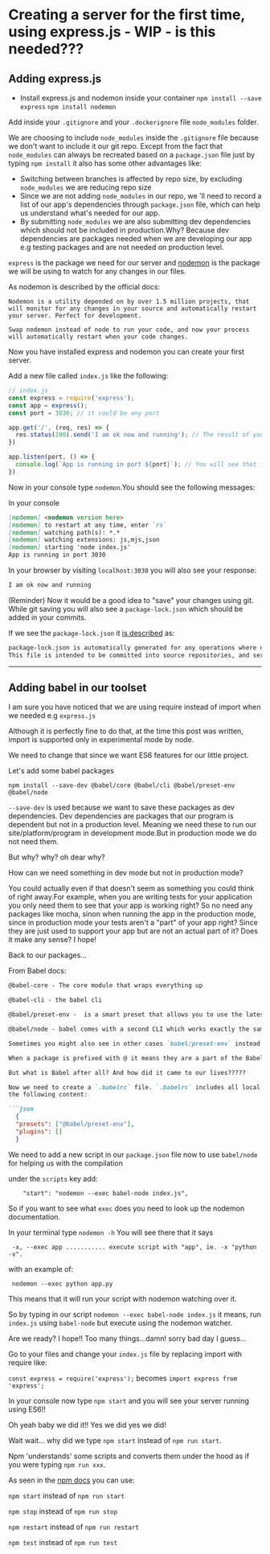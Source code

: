 # Creating a server for the first time, using express.js - WIP - is this needed???

## Adding express.js


- Install express.js and nodemon inside your container
`npm install --save express`
`npm install nodemon`

Add inside your `.gitignore` and your `.dockerignore` file `node_modules` folder.

We are choosing to include `node_modules` inside the `.gitignore` file because we don't want to include it our git repo.
Except from the fact that `node_modules` can always be recreated based on a `package.json` file just by typing `npm install` it also
has some other advantages like:
- Switching between branches is affected by repo size, by excluding `node_modules` we are reducing repo size
- Since we are not adding `node_modules` in our repo, we 'll need to record a list of our app's dependencies through `package.json` file, which can
  help us understand what's needed for our app.
- By submitting `node_modules` we are also submitting dev dependencies which should not be included in production.Why?
  Because dev dependencies are packages needed when we are developing our app e.g testing packages and are not needed on production level.


`express` is the package we need for our server and [nodemon](https://nodemon.io/)
is the package we will be using to watch for any changes in our files.

As nodemon is described by the official docs:  

```
Nodemon is a utility depended on by over 1.5 million projects, that will monitor for any changes in your source and automatically restart your server. Perfect for development.

Swap nodemon instead of node to run your code, and now your process will automatically restart when your code changes.
```

Now you have installed express and nodemon you can create your first server.

Add a new file called `index.js` like the following:

```javascript
// index.js
const express = require('express');
const app = express();
const port = 3030; // it could be any port

app.get('/', (req, res) => {
  res.status(200).send('I am ok now and running'); // The result of your server when you visit localhost:3030
})

app.listen(port, () => {
  console.log(`App is running in port ${port}`); // You will see that in your console
})

```

Now in your console type `nodemon`.You should see the following messages:

In your console
```markdown
[nodemon] <nodemon version here>
[nodemon] to restart at any time, enter `rs`
[nodemon] watching path(s): *.*
[nodemon] watching extensions: js,mjs,json
[nodemon] starting 'node index.js'
App is running in port 3030

```
In your browser by visiting `localhost:3030` you will also see your response:

```html
I am ok now and running
```

(Reminder) Now it would be a good idea to "save" your changes using git.
While git saving you will also see a `package-lock.json` which should be added in your commits.

If we see the `package-lock.json` it [is described](https://docs.npmjs.com/cli/v7/configuring-npm/package-lock-json) as:
```markdown
package-lock.json is automatically generated for any operations where npm modifies either the node_modules tree, or package.json. It describes the exact tree that was generated, such that subsequent installs are able to generate identical trees, regardless of intermediate dependency updates.
This file is intended to be committed into source repositories, and serves various purposes...
```

--------

## Adding babel in our toolset

I am sure you have noticed that we are using require instead of import when we needed e.g `express.js`

Although it is perfectly fine to do that, at the time this post was written, import is supported only in experimental mode by node.

We need to change that since we want ES6 features for our little project.

Let's add some babel packages

`npm install --save-dev @babel/core @babel/cli @babel/preset-env @babel/node`

`--save-dev` is used because we want to save these packages as dev dependencies.
Dev dependencies are packages that our program is dependent but not in a production level.
Meaning we need these to run our site/platform/program in development mode.But in production mode we do not need them.

But why? why? oh dear why?

How can we need something in dev mode but not in production mode?

You could actually even if that doesn't seem as something you could think of right away.For example, 
when you are writing tests for your application you only need them to see that your app is working right?
So no need any packages like mocha, sinon when running the app in the production mode, since in production mode
your tests aren't a "part" of your app right? Since they are just used to support your app but are not an actual part of it?
Does it make any sense? I hope!

Back to our packages...

From Babel docs:


```markdown
@babel-core - The core module that wraps everything up

@babel-cli - the babel cli

@babel/preset-env -  is a smart preset that allows you to use the latest JavaScript without needing to micromanage which syntax transforms

@babel/node - babel comes with a second CLI which works exactly the same as Node.js CLI, only it will compile ES6 code before running it.

Sometimes you might also see in other cases `babel/preset-env` instead of `@babel/preset-env`

When a package is prefixed with @ it means they are a part of the Babel 7.

But what is Babel after all? And how did it came to our lives?????

Now we need to create a `.babelrc` file. `.babelrc` includes all local configuration of our project, and add
the following content:

```json
  {
  "presets": ["@babel/preset-env"],
  "plugins": []
  }
```
We need to add a new script in our `package.json` file now to use `babel/node`
for helping us with the compilation

under the `scripts` key add:
```
    "start": "nodemon --exec babel-node index.js",
```
So if you want to see what `exec` does you need to look up the nodemon documentation.

In your terminal type `nodemon -h`  You will see there that it says

` -x, --exec app ........... execute script with "app", ie. -x "python -v".`

with an example of:

` nodemon --exec python app.py`

This means that it will run your script with nodemon watching over it.

So by typing in our script `nodemon --exec babel-node index.js`  it means, run `index.js` using `babel-node` but execute using the nodemon watcher.

Are we ready? I hope!! Too many things...damn! sorry bad day I guess...

Go to your files and change your `index.js` file by replacing import with require like:

`const express = require('express');` becomes
`import express from 'express';`

In your console now type `npm start` and you will see your server running using ES6!!

Oh yeah baby we did it!! Yes we did yes we did! 

Wait wait... why did we type `npm start` instead of `npm run start`.

Npm 'understands' some scripts and converts them under the hood as if you were typing `npm run xxx`. 

As seen in the [npm docs](https://docs.npmjs.com/cli/v7/commands/npm-run-script) you can use:

`npm start` instead of `npm run start`

`npm stop` instead of `npm run stop`

`npm restart` instead of `npm run restart`

`npm test` instead of `npm run test`
